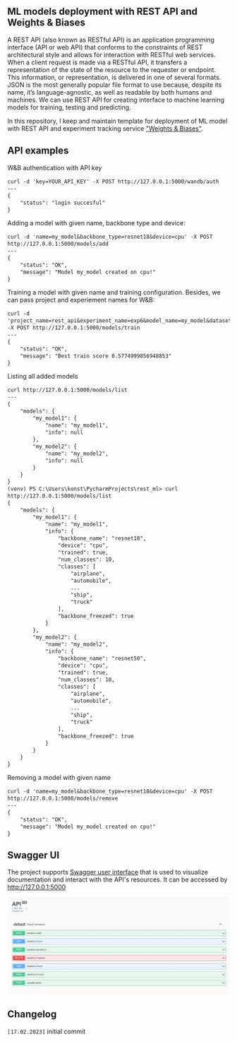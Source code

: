 ## ML models deployment with REST API and Weights & Biases

A REST API (also known as RESTful API) is an application programming interface (API or web API) that conforms to the constraints of REST architectural style and allows for interaction with RESTful web services. When a client request is made via a RESTful API, it transfers a representation of the state of the resource to the requester or endpoint. This information, or representation, is delivered in one of several formats. JSON is the most generally popular file format to use because, despite its name, it’s language-agnostic, as well as readable by both humans and machines. We can use REST API for creating interface to machine learning models for training, testing and predicting.

In this repository, I keep and maintain template for deployment of ML model with REST API and experiment tracking service ["Weights & Biases"](https://wandb.ai/). 

## API examples

W&B authentication with API key

```
curl -d 'key=YOUR_API_KEY' -X POST http://127.0.0.1:5000/wandb/auth
---
{
    "status": "login succesful"
}
```

Adding a model with given name, backbone type and device:

```
curl -d 'name=my_model&backbone_type=resnet18&device=cpu' -X POST http://127.0.0.1:5000/models/add
---
{
    "status": "OK",
    "message": "Model my_model created on cpu!"
}
```

Training a model with given name and training configuration. Besides, we can pass project and experiement names for W&B:

```
curl -d 'project_name=rest_api&experiment_name=exp6&model_name=my_model&dataset_path=animals_data&valid_part=0.1&batch_size=4&optimizer_name=Adam&learning_rate=0.01&freeze_backbone=true' -X POST http://127.0.0.1:5000/models/train
---
{
    "status": "OK",
    "message": "Best train score 0.5774999856948853"
}

```

Listing all added models

```
curl http://127.0.0.1:5000/models/list
---
{
    "models": {
        "my_model1": {
            "name": "my_model1",
            "info": null
        },
        "my_model2": {
            "name": "my_model2",
            "info": null
        }
    }
}
(venv) PS C:\Users\konst\PycharmProjects\rest_ml> curl http://127.0.0.1:5000/models/list
{
    "models": {
        "my_model1": {
            "name": "my_model1",
            "info": {
                "backbone_name": "resnet18",
                "device": "cpu",
                "trained": true,
                "num_classes": 10,
                "classes": [
                    "airplane",
                    "automobile",
                    ...
                    "ship",
                    "truck"
                ],
                "backbone_freezed": true
            }
        },
        "my_model2": {
            "name": "my_model2",
            "info": {
                "backbone_name": "resnet50",
                "device": "cpu",
                "trained": true,
                "num_classes": 10,
                "classes": [
                    "airplane",
                    "automobile",
                    ...
                    "ship",
                    "truck"
                ],
                "backbone_freezed": true
            }
        }
    }
}

```

Removing a model with given name

```
curl -d 'name=my_model&backbone_type=resnet18&device=cpu' -X POST http://127.0.0.1:5000/models/remove
---
{
    "status": "OK",
    "message": "Model my_model created on cpu!"
}
```


## Swagger UI

The project supports [Swagger user interface](https://swagger.io/tools/swagger-ui/) that is used to visualize documentation and interact with the API's resources. It can be accessed by http://127.0.0.1:5000

![](swagger_demo.jpg)

## Changelog

`[17.02.2023]` initial commit
